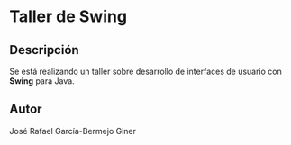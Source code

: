 # Taller de Swing

## Descripción

Se está realizando un taller sobre desarrollo de interfaces de usuario con **Swing** para Java.

## Autor

José Rafael García-Bermejo Giner


